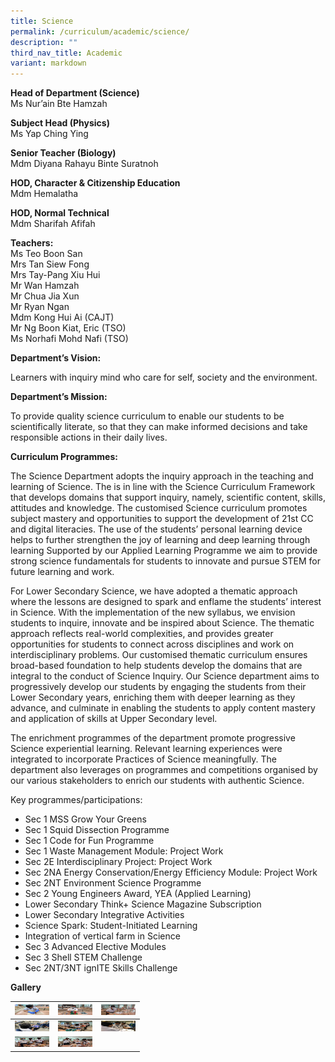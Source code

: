 ```yaml
---
title: Science
permalink: /curriculum/academic/science/
description: ""
third_nav_title: Academic
variant: markdown
---
```

**Head of Department (Science)** <br>
Ms Nur’ain Bte Hamzah

**Subject Head (Physics)** <br>
Ms Yap Ching Ying

**Senior Teacher (Biology)** <br>
Mdm Diyana Rahayu Binte Suratnoh

**HOD, Character &amp; Citizenship Education**  <br>
Mdm Hemalatha <br>

**HOD, Normal Technical**  <br>
Mdm Sharifah Afifah <br>

**Teachers:**  <br>
Ms Teo Boon San <br>
Mrs Tan Siew Fong <br>
Mrs Tay-Pang Xiu Hui <br>
Mr Wan Hamzah <br>
Mr Chua Jia Xun <br>
Mr Ryan Ngan <br>
Mdm Kong Hui Ai (CAJT) <br>
Mr Ng Boon Kiat, Eric (TSO) <br>
Ms Norhafi Mohd Nafi (TSO) <br>

**Department’s Vision:**

Learners with inquiry mind who care for self, society and the environment.

**Department’s Mission:**

To provide quality science curriculum to enable our students to be scientifically literate, so that they can make informed decisions and take responsible actions in their daily lives.

**Curriculum Programmes:**

The Science Department adopts the inquiry approach in the teaching and learning of Science. The is in line with the Science Curriculum Framework that develops domains that support inquiry, namely, scientific content, skills, attitudes and knowledge. The customised Science curriculum promotes subject mastery and opportunities to support the development of 21st&nbsp;CC and digital literacies. The use of the students’ personal learning device helps to further strengthen the joy of learning and deep learning through learning Supported by our Applied Learning Programme we aim to provide strong science fundamentals for students to innovate and pursue STEM for future learning and work.

For Lower Secondary Science, we have adopted a thematic approach where the lessons are designed to spark and enflame the students’ interest in Science. With the implementation of the new syllabus, we envision students to inquire, innovate and be inspired about Science. The thematic approach reflects real-world complexities, and provides greater opportunities for students to connect across disciplines and work on interdisciplinary problems. Our customised thematic curriculum ensures broad-based foundation to help students develop the domains that are integral to the conduct of Science Inquiry. Our Science department aims to progressively develop our students by engaging the students from their Lower Secondary years, enriching them with deeper learning as they advance, and culminate in enabling the students to apply content mastery and application of skills at Upper Secondary level.

The enrichment programmes of the department promote progressive Science experiential learning. Relevant learning experiences were integrated to incorporate Practices of Science meaningfully. The department also leverages on programmes and competitions organised by our various stakeholders to enrich our students with authentic Science.

Key programmes/participations:

*   Sec 1 MSS Grow Your Greens
*   Sec 1 Squid Dissection Programme
*   Sec 1 Code for Fun Programme
*   Sec 1 Waste Management Module: Project Work
*   Sec 2E Interdisciplinary Project: Project Work
*   Sec 2NA Energy Conservation/Energy Efficiency Module: Project Work
*   Sec 2NT Environment Science Programme
*   Sec 2 Young Engineers Award, YEA (Applied Learning)
*   Lower Secondary Think+ Science Magazine Subscription
*   Lower Secondary Integrative Activities
*   Science Spark: Student-Initiated Learning
*   Integration of vertical farm in Science
*   Sec 3 Advanced Elective Modules
*   Sec 3 Shell STEM Challenge
*   Sec 2NT/3NT ignITE Skills Challenge

**Gallery**

<table>
<thead>
  <tr>
    <th><img src="/images/SCI_1-768x576.jpeg" width="55" height="17"></th>
    <th><img src="/images/SCI_2-768x432.jpeg" alt="Science" width="55" height="17"></th>
    <th><img src="/images/SCI_3-768x432.jpeg" alt="Science" width="55" height="17"></th>
  </tr>
</thead>
<tbody>
  <tr>
    <td><img src="/images/SCI_4-768x576.jpeg" alt="Science" width="55" height="17"></td>
    <td><img src="/images/SCI_5.jpeg" alt="Science" width="55" height="17"></td>
    <td><img src="/images/SCI_6.jpeg" alt="Science" width="55" height="17"></td>
  </tr>
  
  <tr>
    <td><img src="/images/SCI_7-768x661.jpeg" alt="Science" width="55" height="17"></td>
		<td><img src="/images/SCI_8-768x576.jpeg" alt="Science" width="55" height="17"></td>
  </tr>
</tbody>
</table>